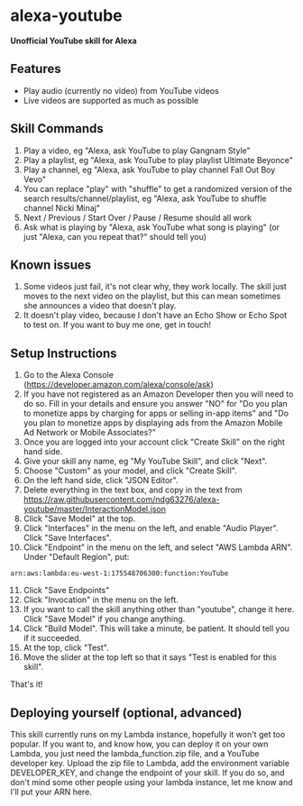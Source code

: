 # alexa-youtube
**Unofficial YouTube skill for Alexa**

## Features
* Play audio (currently no video) from YouTube videos
* Live videos are supported as much as possible

## Skill Commands

1. Play a video, eg "Alexa, ask YouTube to play Gangnam Style"
2. Play a playlist, eg "Alexa, ask YouTube to play playlist Ultimate Beyonce"
3. Play a channel, eg "Alexa, ask YouTube to play channel Fall Out Boy Vevo"
4. You can replace "play" with "shuffle" to get a randomized version of the search results/channel/playlist, eg "Alexa, ask YouTube to shuffle channel Nicki Minaj"
5. Next / Previous / Start Over / Pause / Resume should all work
6. Ask what is playing by "Alexa, ask YouTube what song is playing" (or just "Alexa, can you repeat that?" should tell you)

## Known issues

1. Some videos just fail, it's not clear why, they work locally. The skill just moves to the next video on the playlist, but this can mean sometimes she announces a video that doesn't play.
2. It doesn't play video, because I don't have an Echo Show or Echo Spot to test on. If you want to buy me one, get in touch!

## Setup Instructions

1. Go to the Alexa Console (https://developer.amazon.com/alexa/console/ask)
2. If you have not registered as an Amazon Developer then you will need to do so. Fill in your details and ensure you answer "NO" for "Do you plan to monetize apps by charging for apps or selling in-app items" and "Do you plan to monetize apps by displaying ads from the Amazon Mobile Ad Network or Mobile Associates?"
3. Once you are logged into your account click "Create Skill" on the right hand side.
4. Give your skill any name, eg "My YouTube Skill", and click "Next".
5. Choose "Custom" as your model, and click "Create Skill".
6. On the left hand side, click "JSON Editor".
7. Delete everything in the text box, and copy in the text from https://raw.githubusercontent.com/ndg63276/alexa-youtube/master/InteractionModel.json
8. Click "Save Model" at the top.
9. Click "Interfaces" in the menu on the left, and enable "Audio Player". Click "Save Interfaces".
10. Click "Endpoint" in the menu on the left, and select "AWS Lambda ARN". Under "Default Region", put:

```
arn:aws:lambda:eu-west-1:175548706300:function:YouTube
```

11. Click "Save Endpoints"
12. Click "Invocation" in the menu on the left.
13. If you want to call the skill anything other than "youtube", change it here. Click "Save Model" if you change anything.
14. Click "Build Model". This will take a minute, be patient. It should tell you if it succeeded.
15. At the top, click "Test".
16. Move the slider at the top left so that it says "Test is enabled for this skill".

That's it!

## Deploying yourself (optional, advanced)
This skill currently runs on my Lambda instance, hopefully it won't get too popular. If you want to, and know how, you can deploy it on your own Lambda, you just need the lambda_function.zip file, and a YouTube developer key. Upload the zip file to Lambda, add the environment variable DEVELOPER_KEY, and change the endpoint of your skill. If you do so, and don't mind some other people using your lambda instance, let me know and I'll put your ARN here.
